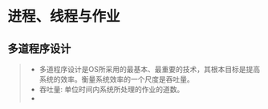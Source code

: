 # 进程、线程与作业

## 多道程序设计

> - 多道程序设计是OS所采用的最基本、最重要的技术，其根本目标是提高系统的效率。衡量系统效率的一个尺度是吞吐量。
> - 吞吐量: 单位时间内系统所处理的作业的道数。
> - 